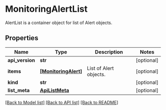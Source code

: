 # MonitoringAlertList

AlertList is a container object for list of Alert objects.
## Properties
Name | Type | Description | Notes
------------ | ------------- | ------------- | -------------
**api_version** | **str** |  | [optional] 
**items** | [**[MonitoringAlert]**](MonitoringAlert.md) | List of Alert objects. | [optional] 
**kind** | **str** |  | [optional] 
**list_meta** | [**ApiListMeta**](ApiListMeta.md) |  | [optional] 

[[Back to Model list]](../README.md#documentation-for-models) [[Back to API list]](../README.md#documentation-for-api-endpoints) [[Back to README]](../README.md)


